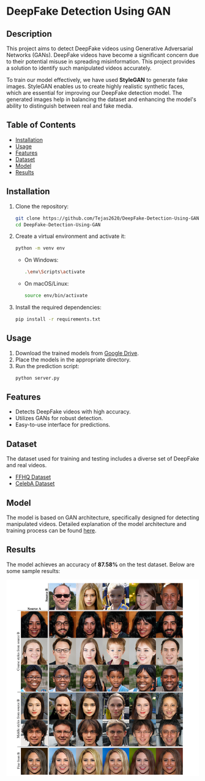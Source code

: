 # DeepFake Detection Using GAN

## Description
This project aims to detect DeepFake videos using Generative Adversarial Networks (GANs). DeepFake videos have become a significant concern due to their potential misuse in spreading misinformation. This project provides a solution to identify such manipulated videos accurately.

To train our model effectively, we have used **StyleGAN** to generate fake images. StyleGAN enables us to create highly realistic synthetic faces, which are essential for improving our DeepFake detection model. The generated images help in balancing the dataset and enhancing the model's ability to distinguish between real and fake media.

## Table of Contents
- [Installation](#installation)
- [Usage](#usage)
- [Features](#features)
- [Dataset](#dataset)
- [Model](#model)
- [Results](#results)
  
## Installation
1. Clone the repository:
   ```sh
   git clone https://github.com/Tejas2620/DeepFake-Detection-Using-GAN.git
   cd DeepFake-Detection-Using-GAN
   ```
2. Create a virtual environment and activate it:
   ```sh
   python -m venv env
   ```
   - On Windows:
     ```sh
     .\env\Scripts\activate
     ```
   - On macOS/Linux:
     ```sh
     source env/bin/activate
     ```
3. Install the required dependencies:
   ```sh
   pip install -r requirements.txt
   ```

## Usage
1. Download the trained models from [Google Drive](https://drive.google.com/file/d/1ZYUyxwku9zzhe7cG_lOjmY2H97UmXsAS/view?usp=sharing).  
2. Place the models in the appropriate directory.  
3. Run the prediction script:
   ```sh
   python server.py
   ```

## Features
- Detects DeepFake videos with high accuracy.
- Utilizes GANs for robust detection.
- Easy-to-use interface for predictions.

## Dataset
The dataset used for training and testing includes a diverse set of DeepFake and real videos. 
- [FFHQ Dataset](https://github.com/NVlabs/ffhq-dataset)
- [CelebA Dataset](https://www.kaggle.com/datasets/jessicali9530/celeba-dataset)

## Model
The model is based on GAN architecture, specifically designed for detecting manipulated videos. Detailed explanation of the model architecture and training process can be found [here](#).

## Results
The model achieves an accuracy of **87.58%** on the test dataset. Below are some sample results:

![Generated Fake Images using StyleGAN](./image.png)
